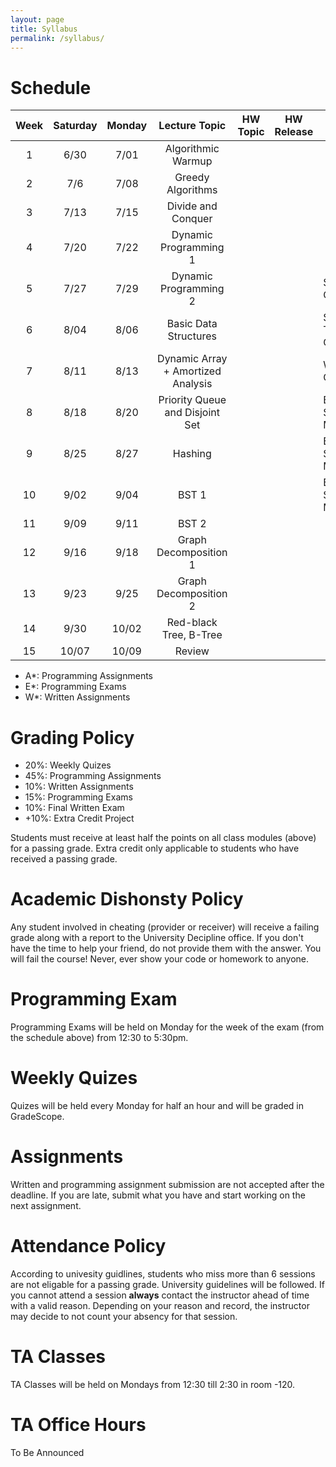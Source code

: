 ```yaml
---
layout: page
title: Syllabus
permalink: /syllabus/
---
```


# Schedule

|Week|Saturday|Monday |    Lecture Topic                  | HW Topic                       |HW Release|Occasion|
|:--:|:------:|:-----:|:---------------------------------:|:------------------------------:|:--------:|--------|
| 1  |  6/30  |  7/01 | Algorithmic Warmup                | | | |
| 2  |  7/6   |  7/08 | Greedy Algorithms                 | | | |
| 3  |  7/13  |  7/15 | Divide and Conquer                | | | |
| 4  |  7/20  |  7/22 | Dynamic Programming 1             | | | |
| 5  |  7/27  |  7/29 | Dynamic Programming 2             | | | Saturday Off |
| 6  |  8/04  |  8/06 | Basic Data Structures             | | | Sunday & Tuesday Off |
| 7  |  8/11  |  8/13 | Dynamic Array + Amortized Analysis| | | Wednesday Off |
| 8  |  8/18  |  8/20 | Priority Queue and Disjoint Set   | | | Basic Sceince Midterms |
| 9  |  8/25  |  8/27 | Hashing                           | | | Basic Sceince Midterms |
| 10 |  9/02  |  9/04 | BST 1                             | | | Basic Sceince Midterms |
| 11 |  9/09  |  9/11 | BST 2                             | | | |
| 12 |  9/16  |  9/18 | Graph Decomposition 1             | | | |
| 13 |  9/23  |  9/25 | Graph Decomposition 2             | | | |
| 14 |  9/30  | 10/02 | Red-black Tree, B-Tree            | | | |
| 15 | 10/07  | 10/09 | Review                            | | | |


  * A*: Programming Assignments
  * E*: Programming Exams
  * W*: Written Assignments

# Grading Policy
  * 20%: Weekly Quizes
  * 45%: Programming Assignments
  * 10%: Written Assignments
  * 15%: Programming Exams
  * 10%: Final Written Exam
  * +10%: Extra Credit Project

Students must receive at least half the points on all class modules (above) for a passing grade. Extra credit only applicable to students who have received a passing grade. 

# Academic Dishonsty Policy
Any student involved in cheating (provider or receiver) will receive a failing grade along with a report to the University Decipline office. If you don't have the time to help your friend, do not provide them with the answer. You will fail the course! Never, ever show your code or homework to anyone. 

# Programming Exam
Programming Exams will be held on Monday for the week of the exam (from the schedule above) from 12:30 to 5:30pm.

# Weekly Quizes
Quizes will be held every Monday for half an hour and will be graded in GradeScope. 

# Assignments
Written and programming assignment submission are not accepted after the deadline. If you are late, submit what you have and start working on the next assignment.

# Attendance Policy
According to univesity guidlines, students who miss more than 6 sessions are not eligable for a passing grade. University guidelines will be followed. If you cannot attend a session **always** contact the instructor ahead of time with a valid reason. Depending on your reason and record, the instructor may decide to not count your absency for that session.

# TA Classes
TA Classes will be held on Mondays from 12:30 till 2:30 in room -120.

# TA Office Hours
To Be Announced